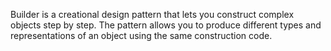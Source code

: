 Builder is a creational design pattern that lets you construct complex objects step by step. The pattern allows you to produce different types and representations of an object using the same construction code.
